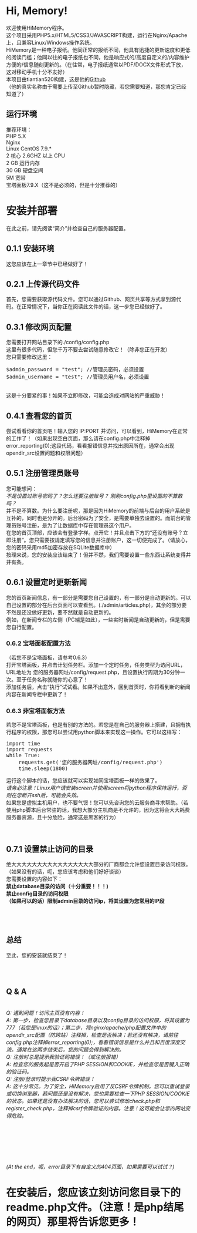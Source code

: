  <h1>Hi, Memory!</h1><p>欢迎使用HiMemory程序。<br>这个项目采用PHP5.x/HTML5/CSS3/JAVASCRIPT构建，运行在Nginx/Apache上，且兼容Linux/Windows操作系统。<br>HiMemory是一种电子报纸。他同正常的报纸不同，他具有迅捷的更新速度和更低的阅读门槛；他同以往的电子报纸也不同，他是响应式的/高度自定义的/内容维护方便的/信息随刻更新的。（在往常，电子报纸通常以PDF/DOCX文件形式下放，这对移动手机十分不友好）<br>本项目由tiantian520构建，这是他的<a href="https://github.com/tiantian520tt">Github</a><br>（他的真实名称由于需要上传至Github暂时隐藏，若您需要知道，那您肯定已经知道了）</p><h2>运行环境</h2><p>推荐环境：<br>PHP 5.X<br>Nginx<br>Linux CentOS 7.9.*<br>2 核心 2.6GHZ 以上 CPU<br>2 GB 运行内存<br>30 GB 硬盘空间<br> 5M 宽带<br>宝塔面板7.9.X（这不是必须的，但是十分推荐的）<br></p>
  <h1>安装并部署</h1>在此之前，请先阅读“简介”并检查自己的服务器配置。<h2>0.1.1 安装环境</h2><p>这您应该在上一章节中已经做好了！</p><h2>0.2.1 上传源代码文件</h2><p>首先，您需要获取源代码文件。您可以通过Github、网页共享等方式拿到源代码。在正常情况下，当你正在阅读此文件的话，这一步您已经做好了。</p><h2>0.3.1 修改网页配置</h2><p>您需要打开网站目录下的./config/config.php<br>这里有很多代码，但您千万不要去尝试随意修改它！（除非您正在开发）<br>您只需要修改这里：<br></p><pre>$admin_password = "test"; //管理员密码，必须设置<br>$admin_username = "test"; //管理员用户名，必须设置</pre><br>这是十分要紧的事！如果不立即修改，可能会造成对网站的严重威胁！<br><p></p><h2>0.4.1 查看您的首页</h2><p>尝试看看你的首页吧！输入您的 IP:PORT 并访问，可以看到，HiMemory在正常的工作了！（如果出现空白页面，那么请在config.php中注释掉error_reporting(0);这段代码，看看报错信息并找出原因所在，通常会出现opendir_src设置问题和权限问题）<br></p><h2> 0.5.1 注册管理员账号</h2><p>您可能想问：<br><i> 不是设置过账号密码了？怎么还要注册账号？</i><i> 刚刚config.php里设置的不算数吗？</i><br>并不是不算数。为什么要注册呢，那是因为HiMemory的前端与后台的用户系统是互补的，同时也是分开的。后台密码为了安全，是需要单独去设置的。而前台的管理员账号注册，是为了让数据库中存在管理员这个用户。<br>在您的首页顶部，应该会有登录字样。点开它！并且点击下方的“还没有账号？立即注册”。您只需要按规定填写您的信息并注册账户，这一切便完成了。（请放心，您的密码采用md5加密存放在SQLite数据库中）<br>按理来说，您的安装应该结束了！但并不然，我们需要设置一些东西让系统变得井井有条。<br></p><h2>0.6.1 设置定时更新新闻</h2><p>您的首页新闻信息，有一部分是需要您自己设置的，有一部分是自动更新的。可以自己设置的部分在后台页面可以查看到。(./admin/articles.php)，其余的部分要不然是还没做好更新，要不然就是自动更新的。<br>例如，在新闻专栏的左侧（PC端是如此），一些实时新闻是自动更新的，但是需要您自行配置。<br></p><h3>0.6.2 宝塔面板配置方法</h3><p>（若您不是宝塔面板，请参考0.6.3）<br>打开宝塔面板，并点击计划任务栏。添加一个定时任务，任务类型为访问URL，URL地址为 您的服务器网址/config/request.php，且设置执行周期为30分钟一次。至于任务名称就随你的心意了！<br>添加任务后，点击“执行”试试看。如果不出意外，回到首页时，你将看到新的新闻内容在新闻专栏中更新了！<br></p><h3> 0.6.3 非宝塔面板方法</h3>若您不是宝塔面板，也是有别的方法的。若您是在自己的服务器上搭建，且拥有执行程序的权限，那您可以尝试用python脚本来实现这一操作。它可以这样写：<br><pre>import time<br>import requests<br>while True:<br>&nbsp;&nbsp;&nbsp;&nbsp;requests.get('您的服务器网址/config/request.php')<br>&nbsp;&nbsp;&nbsp;&nbsp;time.sleep(1800)<br></pre>运行这个脚本的话，您应该就可以实现如同宝塔面板一样的效果了。<br><i>请务必注意！Linux用户请安装screen并使用screen将python程序保持运行，否则在您断开ssh后，可能会失效。</i><br>如果您是虚拟主机用户，也不要气馁！您可以先咨询您的云服务商寻求帮助。（若使用php脚本后台常驻的话，我想大部分主机商是不允许的，因为这将会大大耗费服务器资源，且十分危险，通常这是黑客的行为）<br><p></p><br><h2>0.7.1 设置禁止访问的目录</h2><p>绝大大大大大大大大大大大大大大大大部分的厂商都会允许您设置目录访问权限。（如果没有的话，呃，您应该考虑和他们好好谈谈）<br>您需要设置的内容如下：<br><b>禁止database目录的访问（十分重要！！！)</b><br><b>禁止config目录的访问权限</b><br><b>（如果可以的话）限制admin目录的访问ip，将其设置为您常用的IP段</b><br><br><br><br></p><h2>总结</h2><p>至此，您的安装就结束了！</p><br><br><h2>Q &amp; A</h2><br><i>Q: 遇到问题！访问主页没有内容！</i><br><i>A: 第一步，检查您目录下database目录以及config目录的访问权限，将其设置为777（若您是linux的话）；第二步，将nginx/apache/php配置文件中的opendir_src配置（防跨站）注释掉，检查是否解决；若还没有解决，请前往config.php注释掉error_reporting(0);，看看错误信息是什么并且和百度深度交流。通常在这两步结束后，您的问题会得到解决的。<br><i>Q: 注册时总是提示我验证码错误！（或注册报错）</i><br><i>A: 检查您的服务起是否开启了PHP SESSION和COOKIE，并检查您是否键入正确的验证码。</i><br><i>Q: 注册/登录时提示我CSRF令牌错误！</i><br><i>A: 这十分常见。为了安全，HiMemory启用了反CSRF令牌机制。您可以重试登录或切换浏览器，若问题还是没有解决，您也需要检查一下PHP SESSION/COOKIE的状态。如果还是没有办法解决的话，您可以尝试修改check.php和register_check.php，注释掉csrf令牌验证的内容。注意！这可能会让您的网站变得危险。<br></i><br><br><br><br><br><br><br> (At the end，呃，error目录下有自定义的404页面，如果需要可以试试？)        </i>
 <h1> 在安装后，您应该立刻访问您目录下的readme.php文件。（注意！是php结尾的网页）那里将告诉您更多！</h1>

